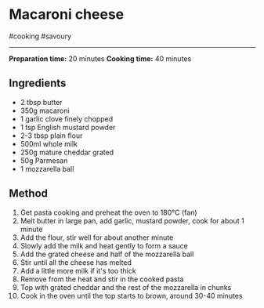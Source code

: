 # Macaroni cheese

#cooking #savoury 

-----

**Preparation time:** 20 minutes
**Cooking time:** 40 minutes


## Ingredients

- 2 tbsp butter
- 350g macaroni
- 1 garlic clove finely chopped
- 1 tsp English mustard powder
- 2-3 tbsp plain flour
- 500ml whole milk
- 250g mature cheddar grated
- 50g Parmesan
- 1 mozzarella ball

## Method

1. Get pasta cooking and preheat the oven to 180°C (fan)
1. Melt butter in large pan, add garlic, mustard powder, cook for about 1 minute
1. Add the flour, stir well for about another minute
1. Slowly add the milk and heat gently to form a sauce
1. Add the grated cheese and half of the mozzarella ball
1. Stir until all the cheese has melted
1. Add a little more milk if it's too thick
1. Remove from the heat and stir in the cooked pasta
1. Top with grated cheddar and the rest of the mozzarella in chunks
1. Cook in the oven until the top starts to brown, around 30-40 minutes




